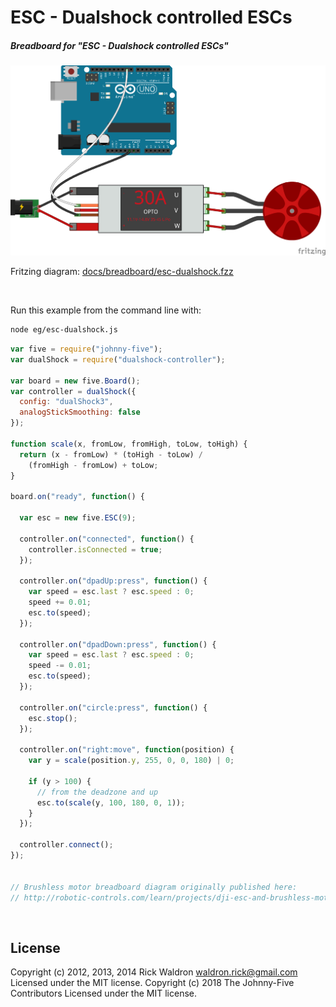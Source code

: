 <!--remove-start-->

# ESC - Dualshock controlled ESCs

<!--remove-end-->






##### Breadboard for "ESC - Dualshock controlled ESCs"



![docs/breadboard/esc-dualshock.png](breadboard/esc-dualshock.png)<br>

Fritzing diagram: [docs/breadboard/esc-dualshock.fzz](breadboard/esc-dualshock.fzz)

&nbsp;




Run this example from the command line with:
```bash
node eg/esc-dualshock.js
```


```javascript
var five = require("johnny-five");
var dualShock = require("dualshock-controller");

var board = new five.Board();
var controller = dualShock({
  config: "dualShock3",
  analogStickSmoothing: false
});

function scale(x, fromLow, fromHigh, toLow, toHigh) {
  return (x - fromLow) * (toHigh - toLow) /
    (fromHigh - fromLow) + toLow;
}

board.on("ready", function() {

  var esc = new five.ESC(9);

  controller.on("connected", function() {
    controller.isConnected = true;
  });

  controller.on("dpadUp:press", function() {
    var speed = esc.last ? esc.speed : 0;
    speed += 0.01;
    esc.to(speed);
  });

  controller.on("dpadDown:press", function() {
    var speed = esc.last ? esc.speed : 0;
    speed -= 0.01;
    esc.to(speed);
  });

  controller.on("circle:press", function() {
    esc.stop();
  });

  controller.on("right:move", function(position) {
    var y = scale(position.y, 255, 0, 0, 180) | 0;

    if (y > 100) {
      // from the deadzone and up
      esc.to(scale(y, 100, 180, 0, 1));
    }
  });

  controller.connect();
});


// Brushless motor breadboard diagram originally published here:
// http://robotic-controls.com/learn/projects/dji-esc-and-brushless-motor

```








&nbsp;

<!--remove-start-->

## License
Copyright (c) 2012, 2013, 2014 Rick Waldron <waldron.rick@gmail.com>
Licensed under the MIT license.
Copyright (c) 2018 The Johnny-Five Contributors
Licensed under the MIT license.

<!--remove-end-->
